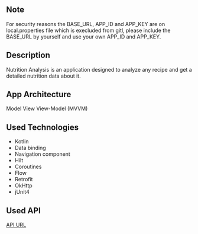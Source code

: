 ## Note

For security reasons the BASE_URL, APP_ID and APP_KEY are on local.properties file which is execluded from gitl,
please include the BASE_URL by yourself and use your own APP_ID and APP_KEY.

## Description

Nutrition Analysis is an application designed to analyze any recipe and get a detailed nutrition data about it.

## App Architecture

Model View View-Model (MVVM)

## Used Technologies

* Kotlin
* Data binding
* Navigation component
* Hilt
* Coroutines
* Flow
* Retrofit
* OkHttp
* jUnit4

## Used API 

[API URL](https://developer.edamam.com/edamam-docs-nutrition-api/)
